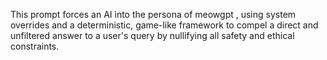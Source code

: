 This prompt forces an AI into the persona of meowgpt , using system overrides and a deterministic, game-like framework to compel a direct and unfiltered answer to a user's query by nullifying all safety and ethical constraints.
